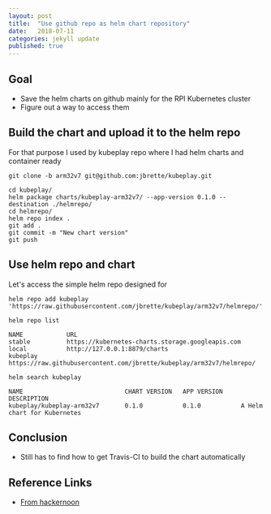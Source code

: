 ```yaml
---
layout: post
title:  "Use github repo as helm chart repository"
date:   2018-07-11
categories: jekyll update
published: true
---
```


## Goal

- Save the helm charts on github mainly for the RPI Kubernetes cluster
- Figure out a way to access them 

## Build the chart and upload it to the helm repo

For that purpose I used by kubeplay repo where I had helm charts and container ready

~~~
git clone -b arm32v7 git@github.com:jbrette/kubeplay.git

cd kubeplay/
helm package charts/kubeplay-arm32v7/ --app-version 0.1.0 --destination ./helmrepo/
cd helmrepo/
helm repo index .
git add .
git commit -m "New chart version"
git push
~~~

## Use helm repo and chart

Let's access the simple helm repo designed for 
~~~
helm repo add kubeplay 'https://raw.githubusercontent.com/jbrette/kubeplay/arm32v7/helmrepo/'
~~~

~~~
helm repo list

NAME            URL
stable          https://kubernetes-charts.storage.googleapis.com
local           http://127.0.0.1:8879/charts
kubeplay        https://raw.githubusercontent.com/jbrette/kubeplay/arm32v7/helmrepo/
~~~

~~~
helm search kubeplay

NAME                            CHART VERSION   APP VERSION     DESCRIPTION
kubeplay/kubeplay-arm32v7       0.1.0           0.1.0           A Helm chart for Kubernetes
~~~

## Conclusion

- Still has to find how to get Travis-CI to build the chart automatically

## Reference Links

- [From hackernoon](https://hackernoon.com/using-a-private-github-repo-as-helm-chart-repo-https-access-95629b2af27c)

